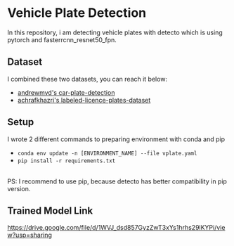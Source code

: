 # Vehicle Plate Detection
In this repository, i am detecting vehicle plates with detecto which is using pytorch and fasterrcnn_resnet50_fpn.

## Dataset

I combined these two datasets, you can reach it below:<br>
- <a href="https://www.kaggle.com/andrewmvd/car-plate-detection">andrewmvd's car-plate-detection</a><br>
- <a href="https://www.kaggle.com/achrafkhazri/labeled-licence-plates-dataset">achrafkhazri's labeled-licence-plates-dataset</a><br>

## Setup

I wrote 2 different commands to preparing environment with conda and pip<br>
- `conda env update -n [ENVIRONMENT_NAME] --file vplate.yaml`
- `pip install -r requirements.txt`
<br>
PS: I recommend to use pip, because detecto has better compatibility in pip version.

## Trained Model Link

https://drive.google.com/file/d/1WVJ_dsd857GyzZwT3xYs1hrhs29lKYPi/view?usp=sharing
